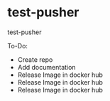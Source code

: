 # test-pusher
test-pusher

To-Do:
* Create repo
* Add documentation
* Release Image in docker hub
* Release Image in docker hub
* Release Image in docker hub

